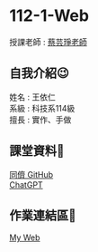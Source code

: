 # 112-1-Web
授課老師 : [蔡芸琤老師](https://github.com/pecu)<br />

自我介紹😉
-------------
姓名 : 王依仁<br />
系級 : 科技系114級 <br />
擅長 : 實作、手做<br />

課堂資料👾
-------------
[同儕 GitHub](https://docs.google.com/spreadsheets/d/1MNH7iG3GNGhw6vn_iMB2jAfw6SHBJ3z0XrtKQ4YCAoM/edit#gid=410074251)<br />
[ChatGPT](https://chat.openai.com/)<br />

作業連結區📜
-------------
[My Web](https://yiiiiijen.github.io/112-1-Web)
